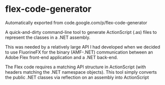 # flex-code-generator
Automatically exported from code.google.com/p/flex-code-generator

A quick-and-dirty command-line tool to generate ActionScript (.as) files to represent the classes in a .NET assembly.

This was needed by a relatively large API I had developed when we decided to use FluorineFX for the binary (AMF-.NET) communication between an Adobe Flex front-end application and a .NET back-end.

The Flex code requires a matching API structure in ActionScript (with headers matching the .NET namespace objects). This tool simply converts the public .NET classes via reflection on an assembly into ActionScript
